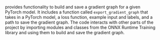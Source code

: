 provides functionality to build and save a gradient graph for a given PyTorch model. It includes a function called `export_gradient_graph` that takes in a PyTorch model, a loss function, example input and labels, and a path to save the gradient graph. The code interacts with other parts of the project by importing modules and classes from the ONNX Runtime Training library and using them to build and save the gradient graph.